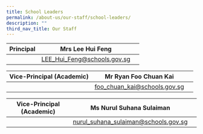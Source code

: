 ```yaml
---
title: School Leaders
permalink: /about-us/our-staff/school-leaders/
description: ""
third_nav_title: Our Staff
---
```

| Principal | Mrs Lee Hui Feng |  |
| -------- | -------- | -------- |
|    |                [LEE\_Hui\_Feng@schools.gov.sg](mailto:LEE_Hui_Feng@schools.gov.sg)     |     |




| Vice-Principal (Academic) | Mr Ryan Foo Chuan Kai  |  |
| -------- | -------- | -------- |
|     | [foo\_chuan\_kai@schools.gov.sg](mailto:foo_chuan_kai@schools.gov.sg)  |     |



| Vice-Principal (Academic) |Ms Nurul Suhana Sulaiman  |  |
| -------- | -------- | -------- |
|      | [nurul\_suhana\_sulaiman@schools.gov.sg](mailto:nurul_suhana_sulaiman@schools.gov.sg)     |  |